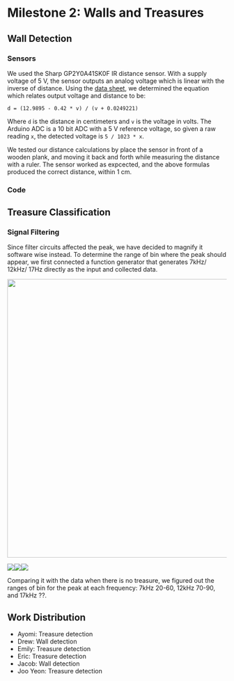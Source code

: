 # Milestone 2: Walls and Treasures

## Wall Detection

### Sensors
We used the Sharp GP2Y0A41SK0F IR distance sensor. With a supply voltage of 5 V, the sensor outputs an analog voltage which is linear with the inverse of distance. Using the [data sheet](https://www.pololu.com/file/0J713/GP2Y0A41SK0F.pdf), we determined the equation which relates output voltage and distance to be:
```
d = (12.9895 - 0.42 * v) / (v + 0.0249221)
```
Where `d` is the distance in centimeters and `v` is the voltage in volts. The Arduino ADC is a 10 bit ADC with a 5 V reference voltage, so given a raw reading `x`, the detected voltage is `5 / 1023 * x`.

We tested our distance calculations by place the sensor in front of a wooden plank, and moving it back and forth while measuring the distance with a ruler. The sensor worked as expcected, and the above formulas produced the correct distance, within 1 cm.

### Code

## Treasure Classification

### Signal Filtering

Since filter circuits affected the peak, we have decided to magnify it software wise instead. To determine the range of bin where the peak should appear, we first connected a function generator that generates 7kHz/ 12kHz/ 17Hz directly as the input and collected data. 


<img src="https://docs.google.com/uc?id=0B0-yVGdr0EwoUkFROEMxZXFnZlU" width = "640">

<img src="https://docs.google.com/uc?id=0B0-yVGdr0EwoSG5adlBBX05kaVk" ><img src="https://docs.google.com/uc?id=0B0-yVGdr0EwoSG5adlBBX05kaVk" ><img src="https://docs.google.com/uc?id=0B0-yVGdr0EwoWHdON3U1VHR6N1U" >

Comparing it with the data when there is no treasure, we figured out the ranges of bin for the peak at each frequency: 7kHz 20-60, 12kHz 70-90, and 17kHz ??.


## Work Distribution

*   Ayomi: Treasure detection
*   Drew: Wall detection
*   Emily: Treasure detection
*   Eric: Treasure detection
*   Jacob: Wall detection
*   Joo Yeon: Treasure detection
